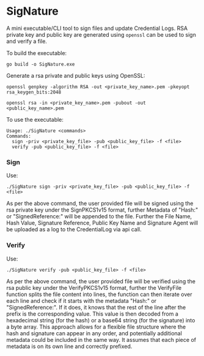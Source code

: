 # SigNature
A mini executable/CLI tool to sign files and update Credential Logs. RSA private key and public key are generated using `openssl` can be used to sign and verify a file.

To build the executable:

```go build -o SigNature.exe```

Generate a rsa private and public keys using OpenSSL:

``` openssl genpkey -algorithm RSA -out <private_key_name>.pem -pkeyopt rsa_keygen_bits:2048 ```

``` openssl rsa -in <private_key_name>.pem -pubout -out <public_key_name>.pem ```

To use the executable:

```
Usage: ./SigNature <commands>
Commands:
  sign -priv <private_key_file> -pub <public_key_file> -f <file>
  verify -pub <public_key_file> -f <file>

```

### Sign

Use:

```./SigNature sign -priv <private_key_file> -pub <public_key_file> -f <file>```

As per the above command, the user provided file will be signed using the rsa private key under the SignPKCS1v15 format, further Metadata of "Hash:" or "SignedReference:" will be appended to the file. Further the File Name, Hash Value, Signature Reference, Public Key Name and Signature Agent will be uploaded as a log to the CredentialLog via api call.  


### Verify

Use:

```./SigNature verify -pub <public_key_file> -f <file>```

As per the above command, the user provided file will be verified using the rsa public key under the VerifyPKCS1v15 format, further the VerifyFile function splits the file content into lines, the function can then iterate over each line and check if it starts with the metadata "Hash:" or "SignedReference:". If it does, it knows that the rest of the line after the prefix is the corresponding value. This value is then decoded from a hexadecimal string (for the hash) or a base64 string (for the signature) into a byte array. This approach allows for a flexible file structure where the hash and signature can appear in any order, and potentially additional metadata could be included in the same way. It assumes that each piece of metadata is on its own line and correctly prefixed.  
